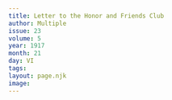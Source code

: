 ```yaml
---
title: Letter to the Honor and Friends Club
author: Multiple
issue: 23
volume: 5
year: 1917
month: 21
day: VI
tags:
layout: page.njk
image:
---
```





